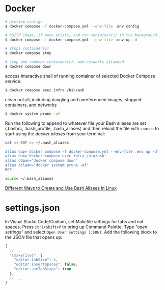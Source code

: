 # Docker

```bash
# preview configs
$ docker compose -f docker-compose.yml --env-file .env config

# build image, if none exists, and run container(s) in the background in detached mode
$ docker compose -f docker-compose.yml --env-file .env up -d

# stops container(s)
$ docker compose stop

# stop and removes container(s), and networks attached
$ docker compose down
```

access interactive shell of running container of selected Docker Compose service:
```bash
$ docker compose exec infra /bin/ash
```

clean out all, including dangling and unreferenced images, stopped containers, and networks
```bash 
$ docker system prune -af
```

Run the following to append to whatever file your Bash aliases are set (.bashrc, .bash_profile, .bash_aliases) and then reload the file with `source` to start using the _docker aliases_ from your terminal:
```bash
cat <<-EOF >> ~/.bash_aliases

alias dup='docker compose -f docker-compose.yml --env-file .env up -d'
alias dex='docker compose exec infra /bin/ash'
alias ddown='docker compose down'
alias dclean='docker system prune -af'
EOF

source ~/.bash_aliases
```

[Different Ways to Create and Use Bash Aliases in Linux](https://www.tecmint.com/create-and-use-bash-aliases-in-linux/)

# settings.json

In Visual Studio Code/Codium, set Makefile settings for tabs and not spaces. Press `Ctrl+Shift+P` to bring up Command Palette. Type _"open settings"_ and select `Open User Settings (JSON)`. Add the following block to the JSON file that opens up:
```javascript
{
  // ...
  "[makefile]": {
    "editor.tabSize": 4,
    "editor.insertSpaces": false,
    "editor.useTabStops": true
  },
  // ...
}
```